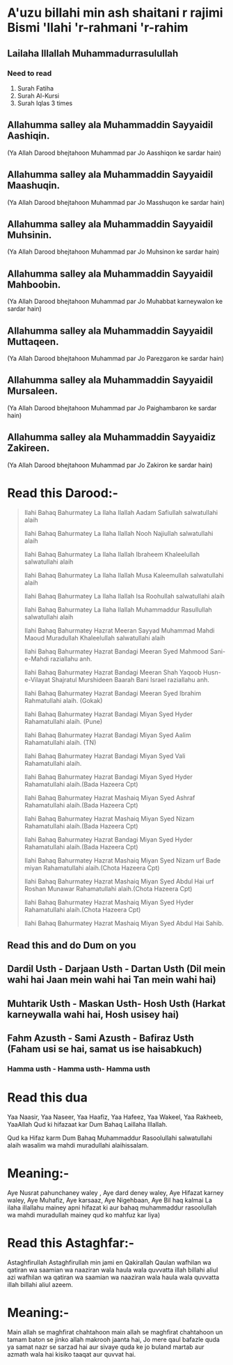 # A'uzu billahi min ash shaitani r rajimi Bismi 'llahi 'r-rahmani 'r-rahim

## Lailaha Illallah Muhammadurrasulullah

### Need to read
1. Surah Fatiha
2. Surah Al-Kursi
3. Surah Iqlas  3 times

## Allahumma salley ala Muhammaddin Sayyaidil Aashiqin.
(Ya Allah Darood bhejtahoon Muhammad par Jo Aasshiqon ke sardar hain)

## Allahumma salley ala Muhammaddin Sayyaidil Maashuqin.
(Ya Allah Darood bhejtahoon Muhammad par Jo Masshuqon ke sardar hain)

## Allahumma salley ala Muhammaddin Sayyaidil Muhsinin.
(Ya Allah Darood bhejtahoon Muhammad par Jo Muhsinon ke sardar hain)

## Allahumma salley ala Muhammaddin Sayyaidil Mahboobin.
(Ya Allah Darood bhejtahoon Muhammad par Jo Muhabbat karneywalon ke sardar hain)

## Allahumma salley ala Muhammaddin Sayyaidil Muttaqeen.
(Ya Allah Darood bhejtahoon Muhammad par Jo Parezgaron ke sardar hain)

## Allahumma salley ala Muhammaddin Sayyaidil Mursaleen.
(Ya Allah Darood bhejtahoon Muhammad par Jo Paighambaron ke sardar hain)

##  Allahumma salley ala Muhammaddin Sayyaidiz Zakireen.
(Ya Allah Darood bhejtahoon Muhammad par Jo Zakiron ke sardar hain)


# Read this Darood:-
####
<blockquote>
<p>Ilahi Bahaq Bahurmatey La Ilaha Ilallah Aadam Safiullah salwatullahi alaih</p>
<p>Ilahi Bahaq Bahurmatey La Ilaha Ilallah Nooh Najiullah salwatullahi alaih</p>
<p>Ilahi Bahaq Bahurmatey La Ilaha Ilallah Ibraheem Khaleelullah salwatullahi alaih</p>
<p>Ilahi Bahaq Bahurmatey La Ilaha Ilallah Musa Kaleemullah salwatullahi alaih</p>
<p>Ilahi Bahaq Bahurmatey La Ilaha Ilallah Isa Roohullah salwatullahi alaih</p>
<p>Ilahi Bahaq Bahurmatey La Ilaha Ilallah Muhammaddur Rasullullah salwatullahi alaih</p>
<p>Ilahi Bahaq Bahurmatey Hazrat Meeran Sayyad Muhammad Mahdi Maoud Muradullah Khaleelullah salwatullahi alaih</p>
<p>Ilahi Bahaq Bahurmatey Hazrat Bandagi Meeran Syed Mahmood Sani-e-Mahdi raziallahu anh.</p>
<p>Ilahi Bahaq Bahurmatey Hazrat Bandagi Meeran Shah Yaqoob Husn-e-Vilayat Shajratul Murshideen Baarah Bani Israel raziallahu anh.</p>
<p>Ilahi Bahaq Bahurmatey Hazrat Bandagi Meeran Syed Ibrahim Rahmatullahi alaih. (Gokak) </p>
<p>Ilahi Bahaq Bahurmatey Hazrat Bandagi Miyan Syed Hyder Rahamatullahi alaih. (Pune) </p>
<p>Ilahi Bahaq Bahurmatey Hazrat Bandagi Miyan Syed Aalim  Rahamatullahi alaih. (TN) </p>
<p>Ilahi Bahaq Bahurmatey Hazrat Bandagi Miyan Syed Vali  Rahamatullahi alaih. </p>
<p>Ilahi Bahaq Bahurmatey Hazrat Bandagi Miyan Syed Hyder Rahamatullahi alaih.(Bada Hazeera Cpt) </p>
<p>Ilahi Bahaq Bahurmatey Hazrat Mashaiq Miyan Syed Ashraf Rahamatullahi alaih.(Bada Hazeera Cpt) </p>
<p>Ilahi Bahaq Bahurmatey Hazrat Mashaiq Miyan Syed Nizam Rahamatullahi alaih.(Bada Hazeera Cpt) </p>
<p>Ilahi Bahaq Bahurmatey Hazrat Bandagi Miyan Syed Hyder Rahamatullahi alaih.(Bada Hazeera Cpt) </p>
<p></p>
<p>Ilahi Bahaq Bahurmatey Hazrat Mashaiq Miyan Syed Nizam urf Bade miyan  Rahamatullahi alaih.(Chota Hazeera Cpt) </p>
<p>Ilahi Bahaq Bahurmatey Hazrat Mashaiq Miyan Syed Abdul Hai urf Roshan Munawar  Rahamatullahi alaih.(Chota Hazeera Cpt) </p>
<p>Ilahi Bahaq Bahurmatey Hazrat Mashaiq Miyan Syed Hyder Rahamatullahi alaih.(Chota Hazeera Cpt) </p>
<p>Ilahi Bahaq Bahurmatey Hazrat Mashaiq Miyan Syed Abdul Hai Sahib.</p>
</blockquote>

## Read this and do Dum on you
## Dardil Usth - Darjaan Usth - Dartan Usth (Dil mein wahi hai Jaan mein wahi hai Tan mein wahi hai)
## Muhtarik Usth - Maskan Usth- Hosh Usth (Harkat karneywalla wahi hai, Hosh usisey hai)
## Fahm Azusth - Sami Azusth - Bafiraz Usth (Faham usi se hai, samat us ise haisabkuch)
### Hamma usth - Hamma usth- Hamma usth

# Read this dua
<p>Yaa Naasir, Yaa Naseer, Yaa Haafiz, Yaa Hafeez, Yaa Wakeel, Yaa Rakheeb, YaaAllah Qud ki hifazaat kar Dum Bahaq Laillaha Illallah.</p>
<p>Qud ka Hifaz karm Dum Bahaq Muhammaddur Rasoolullahi salwatullahi alaih wasalim wa mahdi  muradullahi alaihissalam.</p>

# Meaning:-
<p>Aye Nusrat pahunchaney waley , Aye dard deney waley, Aye Hifazat karney waley, Aye Muhafiz, Aye karsaaz, Aye Nigehbaan, Aye Bil haq kalmai La ilaha illallahu mainey apni hifazat ki aur bahaq muhammaddur rasoolullah wa mahdi muradullah mainey qud ko mahfuz kar liya) </p>

# Read this Astaghfar:-
<p>Astaghfirullah Astaghfirullah min jami en   Qakirallah Qaulan  wafhilan wa qatiran wa saamian wa naaziran wala haula wala quvvatta illah billahi aliul azi  wafhilan wa qatiran wa saamian wa naaziran wala haula wala quvvatta illah billahi aliul azeem. </p>

# Meaning:-
 <p>Main allah se maghfirat chahtahoon  main allah se maghfirat chahtahoon un tamam baton se jinko allah makrooh jaanta hai, Jo mere qaul bafazle  quda  ya samat nazr se sarzad hai aur sivaye quda ke jo buland martab aur azmath wala hai kisiko taaqat  aur quvvat hai.</p>

